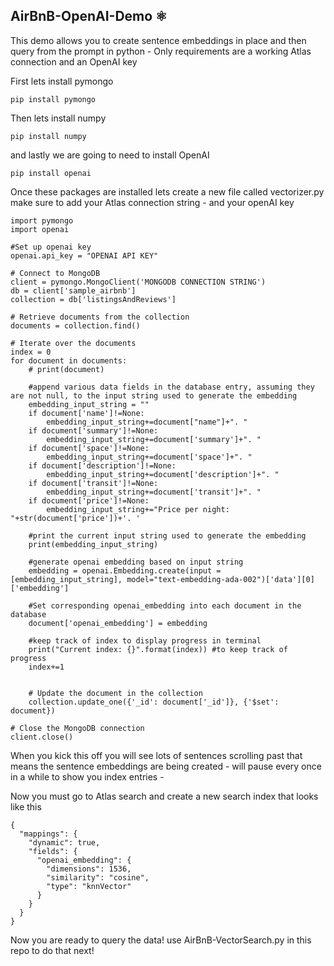 ## AirBnB-OpenAI-Demo ⚛️
This demo allows you to create sentence embeddings in place and then query from the prompt in python - Only requirements are a working Atlas connection and an OpenAI key

First lets install pymongo
```
pip install pymongo
```

Then lets install numpy
```
pip install numpy
```
and lastly we are going to need to install OpenAI
```
pip install openai
```
Once these packages are installed lets create a new file called vectorizer.py 
make sure to add your Atlas connection string - and your openAI key 

```
import pymongo
import openai

#Set up openai key
openai.api_key = "OPENAI API KEY"

# Connect to MongoDB
client = pymongo.MongoClient('MONGODB CONNECTION STRING')
db = client['sample_airbnb']
collection = db['listingsAndReviews']

# Retrieve documents from the collection
documents = collection.find()

# Iterate over the documents
index = 0
for document in documents:
    # print(document)

    #append various data fields in the database entry, assuming they are not null, to the input string used to generate the embedding
    embedding_input_string = ""
    if document['name']!=None:
        embedding_input_string+=document["name"]+". "
    if document['summary']!=None:
        embedding_input_string+=document['summary']+". "
    if document['space']!=None:
        embedding_input_string+=document['space']+". "
    if document['description']!=None:
        embedding_input_string+=document['description']+". "
    if document['transit']!=None:
        embedding_input_string+=document['transit']+". "
    if document['price']!=None:
        embedding_input_string+="Price per night: "+str(document['price'])+'. '
    
    #print the current input string used to generate the embedding
    print(embedding_input_string)

    #generate openai embedding based on input string
    embedding = openai.Embedding.create(input = [embedding_input_string], model="text-embedding-ada-002")['data'][0]['embedding']

    #Set corresponding openai_embedding into each document in the database
    document['openai_embedding'] = embedding

    #keep track of index to display progress in terminal
    print("Current index: {}".format(index)) #to keep track of progress
    index+=1


    # Update the document in the collection
    collection.update_one({'_id': document['_id']}, {'$set': document})

# Close the MongoDB connection
client.close()
```
When you kick this off you will see lots of sentences scrolling past that means the sentence embeddings are being created - will pause every once in a while
to show you index entries - 

Now you must go to Atlas search and create a new search index that looks like this

```
{
  "mappings": {
    "dynamic": true,
    "fields": {
      "openai_embedding": {
        "dimensions": 1536,
        "similarity": "cosine",
        "type": "knnVector"
      }
    }
  }
}
```
Now you are ready to query the data! use AirBnB-VectorSearch.py in this repo to do that next!




